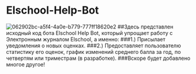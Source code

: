 # Elschool-Help-Bot
![062902bc-a5f4-4a0e-b779-777ff18620e2](https://user-images.githubusercontent.com/128232763/226109251-6e8c53aa-d461-40b3-9d5d-afb40bc38b2c.jpg)
##Здесь представлен исходный код бота Elschool Help Bot, который упрощает работу с Электронным журналом Elschool, а именно:
###1.) Присылает уведомления о новых оценках.
###2.) Предоставляет пользователю статистику его оценок, график изменений среднего балла за год, по четвертям или триместрам (в разработке).
###Вскоре будет добавлено многое другое!
